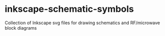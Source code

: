 # inkscape-schematic-symbols
Collection of Inkscape svg files for drawing schematics and RF/microwave block diagrams
